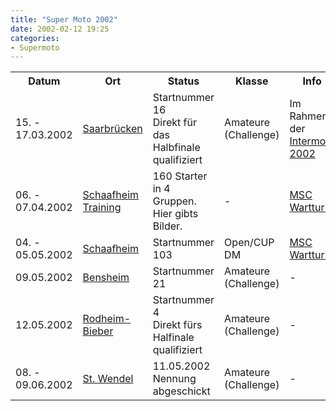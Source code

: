 ```yaml
---
title: "Super Moto 2002"
date: 2002-02-12 19:25
categories: 
- Supermoto
---
```

<table class="table_results">
	<tr class="row0">
		<th class="col0"> Datum </th><th class="col1"> Ort </th><th class="col2"> Status </th><th class="col3"> Klasse </th><th class="col4"> Info </th>
	</tr>
	<tr class="row1">
		<td class="col0"> 15. - 17.03.2002 </td><td class="col1"><a href="/2002/03/17/supermoto-saarbruecken-2002/">Saarbrücken</a>
		</td><td class="col2">Startnummer 16<br/>
Direkt für das Halbfinale qualifiziert</td><td class="col3">Amateure (Challenge)</td><td class="col4">
	Im Rahmen der <a href="http://saarmesse.de/">Intermoto 2002</a>
</td>
	</tr>
	<tr class="row2">
		<td class="col0"> 06. - 07.04.2002 </td><td class="col1">
			<a href="/2002/04/07/supermoto-training-schaafheim-2002/">Schaafheim Training</a>
		</td><td class="col2">160 Starter in 4 Gruppen.<br/>Hier gibts Bilder.</td><td class="col3"> - </td><td class="col4">
			<a href="http://www.mscw.de/">MSC Wartturm</a>
		</td>
	</tr>
	<tr class="row3">
		<td class="col0"> 04. - 05.05.2002 </td><td class="col1">
			<a href="/2002/05/05/supermoto-schaafheim-2002/">Schaafheim</a>
		</td><td class="col2">Startnummer 103</td><td class="col3">Open/CUP DM</td><td class="col4">
			<a href="http://www.mscw.de/">MSC Wartturm</a>
		</td>
	</tr>
	<tr class="row4">
		<td class="col0"> 09.05.2002 </td><td class="col1">
			<a href="/2002/05/09/supermoto-bensheim-2002/">Bensheim</a>
		</td><td class="col2">Startnummer 21</td><td class="col3">Amateure (Challenge)</td><td class="col4"> - </td>
	</tr>
	<tr class="row5">
		<td class="col0"> 12.05.2002 </td><td class="col1">
			<a href="/2002/05/12/supermoto-rodheimbieber-2002/">Rodheim-Bieber</a>
		</td><td class="col2">Startnummer 4<br/>
Direkt fürs Halfinale qualifiziert </td><td class="col3">Amateure (Challenge)</td><td class="col4"> - </td>
	</tr>
	<tr class="row6">
		<td class="col0">08. - 09.06.2002 </td><td class="col1">
			<a href="/2002/06/09/supermoto-stwendel-2002/">St. Wendel</a>
		</td><td class="col2">11.05.2002 Nennung abgeschickt </td><td class="col3 leftalign">Amateure (Challenge)</td><td class="col4"> - </td>
	</tr>
</table>
